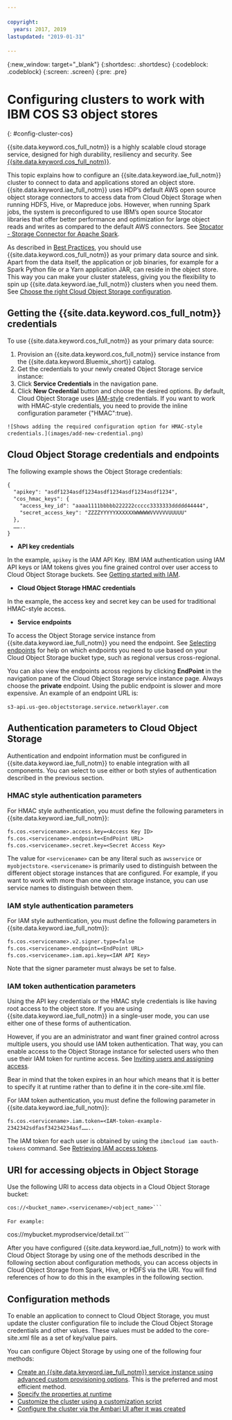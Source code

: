 ```yaml
---

copyright:
  years: 2017, 2019
lastupdated: "2019-01-31"

---
```


<!-- Attribute definitions -->
{:new_window: target="_blank"}
{:shortdesc: .shortdesc}
{:codeblock: .codeblock}
{:screen: .screen}
{:pre: .pre}

# Configuring clusters to work with IBM COS S3 object stores
{: #config-cluster-cos}

{{site.data.keyword.cos_full_notm}} is a highly scalable cloud storage service, designed for high durability, resiliency and security. See [{{site.data.keyword.cos_full_notm}}](/docs/services/cloud-object-storage?topic=cloud-object-storage-about-ibm-cloud-object-storage).

This topic explains how to configure an {{site.data.keyword.iae_full_notm}} cluster to connect to data and applications stored an object store. {{site.data.keyword.iae_full_notm}} uses HDP’s default AWS open source object storage connectors to access data from Cloud Object Storage  when running HDFS, Hive, or Mapreduce jobs. However, when running Spark jobs, the system is preconfigured to use IBM’s open source Stocator libraries that offer better performance and optimization for large object reads and writes as compared to the default AWS connectors. See  [Stocator - Storage Connector for Apache  Spark](https://github.com/SparkTC/stocator).

As described in [Best Practices](/docs/services/AnalyticsEngine?topic=AnalyticsEngine-best-practices), you should use {{site.data.keyword.cos_full_notm}} as your primary data source and sink. Apart from the data itself, the application or job binaries, for example for a Spark Python file or a Yarn application JAR, can reside in the object store. This way you can make your cluster stateless, giving you the flexibility to spin up {{site.data.keyword.iae_full_notm}} clusters when you need them. See  [Choose the right Cloud Object Storage configuration](/docs/services/AnalyticsEngine?topic=AnalyticsEngine-best-practices#encryption).

## Getting the {{site.data.keyword.cos_full_notm}} credentials

To use {{site.data.keyword.cos_full_notm}} as your primary data source:

1. Provision an {{site.data.keyword.cos_full_notm}} service instance from the {{site.data.keyword.Bluemix_short}} catalog.
1. Get the credentials to your newly created Object Storage service instance:
  1. Click **Service Credentials** in the navigation pane.
  1. Click **New Credential** button and choose the desired options. By default, Cloud Object Storage uses [IAM-style](/docs/services/cloud-object-storage/iam?topic=cloud-object-storage-getting-started-with-iam) credentials. If you want to work with HMAC-style credentials, you need to provide the inline configuration parameter {"HMAC":true}.

    ![Shows adding the required configuration option for HMAC-style credentials.](images/add-new-credential.png)

## Cloud Object Storage credentials and endpoints   

The following example shows the Object Storage credentials:

```
{
  "apikey": "asdf1234asdf1234asdf1234asdf1234asdf1234",
  "cos_hmac_keys": {
    "access_key_id": "aaaa1111bbbbb222222ccccc3333333ddddd44444",
    "secret_access_key": "ZZZZYYYYYXXXXXXWWWWWVVVVVVUUUUU"
  },
  ……..
}
```
- **API key credentials**  

 In the example, `apikey` is the IAM API Key. IBM IAM authentication using IAM API keys or IAM tokens gives you fine grained control over user access to Cloud Object Storage buckets. See [Getting started with IAM](/docs/services/cloud-object-storage/iam?topic=cloud-object-storage-getting-started-with-iam).

- **Cloud Object Storage HMAC credentials**

 In the example, the access key and secret key can be used for traditional HMAC-style access.

- **Service endpoints**

 To access the Object Storage service instance from  {{site.data.keyword.iae_full_notm}} you need the endpoint. See [Selecting endpoints](https://ibm-public-cos.github.io/crs-docs/endpoints) for help on which endpoints you need to use based on your Cloud Object Storage bucket type, such as regional versus cross-regional.

 You can also view the endpoints across regions by clicking **EndPoint** in the navigation pane of the Cloud Object Storage service instance page. Always choose the **private** endpoint. Using the public endpoint is slower and more expensive. An example of an endpoint URL is:

 ```s3-api.us-geo.objectstorage.service.networklayer.com ```

## Authentication parameters to Cloud Object Storage

Authentication and endpoint information must be configured in {{site.data.keyword.iae_full_notm}} to enable integration with all components. You can select to use either or both styles of authentication described in the previous section.

### HMAC style authentication parameters

For HMAC style authentication, you must define the following parameters in {{site.data.keyword.iae_full_notm}}:
```
fs.cos.<servicename>.access.key=<Access Key ID>
fs.cos.<servicename>.endpoint=<EndPoint URL>
fs.cos.<servicename>.secret.key=<Secret Access Key>
```
The value for `<servicename>` can be any literal such as `awsservice` or `myobjectstore`. `<servicename>` is primarily used to distinguish between the different object storage instances that are configured. For example, if you want to work with more than one object storage instance, you can use service names to distinguish between them.

### IAM style authentication parameters

For IAM style authentication, you must define the following parameters in {{site.data.keyword.iae_full_notm}}:
```
fs.cos.<servicename>.v2.signer.type=false  
fs.cos.<servicename>.endpoint=<EndPoint URL>
fs.cos.<servicename>.iam.api.key=<IAM API Key>
```
Note that the signer parameter must always be set to false.

### IAM token authentication parameters

Using the API key credentials or the HMAC style credentials is like having root access to the object store. If you are using {{site.data.keyword.iae_full_notm}} in a single-user mode, you can use either one of these forms of authentication.  

However, if you are an administrator and want finer grained control across multiple users, you should use IAM token authentication. That way, you can enable access to the Object Storage instance for selected users who then use their IAM token for runtime access. See [Inviting users and assigning access](/docs/services/cloud-object-storage/iam?topic=cloud-object-storage-users-and-service-ids).

Bear in mind that the token expires in an hour which means that it is better to specify it at runtime rather than to define it in the core-site.xml file.

For IAM token authentication, you must define the following parameter in {{site.data.keyword.iae_full_notm}}:

```
fs.cos.<servicename>.iam.token=<IAM-token-example-2342342sdfasf34234234asf……..
```
The IAM token for each user is obtained by using the `ibmcloud iam oauth-tokens` command. See [Retrieving IAM access tokens](/docs/services/AnalyticsEngine?topic=AnalyticsEngine-retrieve-iam-token).

## URI for accessing objects in Object Storage

Use the following URI to access data objects in a Cloud Object Storage bucket:
```
cos://<bucket_name>.<servicename>/<object_name>```

For example:
```
cos://mybucket.myprodservice/detail.txt```

After you have configured {{site.data.keyword.iae_full_notm}} to work with Cloud Object Storage by using one of the methods described in the following section about  configuration methods, you can access objects in Cloud Object Storage from Spark, Hive, or HDFS via the URI. You will find references of how to do this in the examples in the following section.

## Configuration methods

To enable an application to connect to Cloud Object Storage, you must update the cluster configuration file to include the Cloud Object Storage credentials and other values. These values must be added to the core-site.xml file as a set of key/value pairs.

You can configure Object Storage by using one of the following four methods:

* [Create an {{site.data.keyword.iae_full_notm}} service instance using advanced custom provisioning options](/docs/services/AnalyticsEngine?topic=AnalyticsEngine-advanced-provisioning-options). This is the preferred and most efficient method.
* [Specify the properties at runtime](/docs/services/AnalyticsEngine?topic=AnalyticsEngine-specify-props-runtime)
* [Customize the cluster using a customization script](/docs/services/AnalyticsEngine?topic=AnalyticsEngine-cust-cluster-script)
* [Configure the cluster via the Ambari UI after it was created](/docs/services/AnalyticsEngine?topic=AnalyticsEngine-config-cos-ambari)
